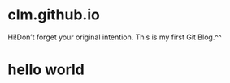 # clm.github.io
Hi!Don’t forget your original intention. 
This is my first Git Blog.^^
<h1>hello world<h1>
